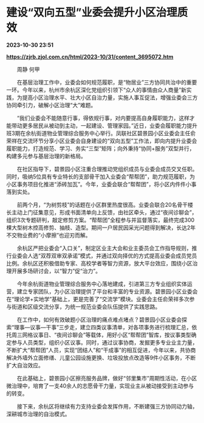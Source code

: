 # 建设“双向五型”业委会提升小区治理质效

**2023-10-30 23:51**

**https://zjrb.zjol.com.cn/html/2023-10/31/content_3695072.htm**

　　周静 何甲

　　在基层治理工作中，业委会如何规范履职，是“物居业”三方协同共治中的重要一环。今年以来，杭州市余杭区深化党组织引领下“众人的事情由众人商量”新实践，为提高小区治理水平、壮大小区自治力量，实施人事互促法，增强业委会三方协同牵引力，破解小区治理“大”难题。

　　“我们业委会不能随意行事，得依规行事，对内要提高自身履职能力，这样才能带动更多居民从被动到主动，一起建设、管理家园。”近日，业委会履职能力提升班3期在余杭街道物业管理综合服务中心举行。凤联社区碧景园小区业委会主任俞荣祥在交流环节分享小区业委会自身建设的“双向五型”工作法，即向内提升业委会履职能力，打造规范、学习、务实“三型”矩阵；向外秉持“协同+服务”双型并行，构建多元参与基层治理的新格局。

　　在社区指导下，碧景园小区注重合理推动党组织成员与业委会成员交叉任职。同时，吸纳5位具有专业特长的支部骨干加入业委会“帮帮团”，助力规范履职，为小区事务项目化推进“添砖加瓦”。今年，业委会联合“帮帮团”，将小区内件件小事落到实处。

　　前两个月，“为树剪枝”的话题在小区群里热度很高。业委会联合20名骨干楼长主动上门征集意见，形成书面清单向上反馈，由社区牵头，通过“夜间诊聊会”，组织3次专题研判，敲定修剪方案。“帮帮团”全程参与并监督落实，最终完成300棵大型树木控高修剪、抽枝、造型。期间一户居民因采光问题得到解决，长达2年不交物业费的“小摩擦”也迎刃而解。

　　余杭区严把业委会“入口关”，制定区业主大会和业主委员会工作指导规则，推行业委会人选“双荐双审双承诺”模式，并通过双向择优的方式提高业委会成员党员比例。余杭区还积极借助专家、高校学者等智力资源，放大平台效应，围绕小区治理开展多场研讨会，以“智力”促“治力”。

　　今年余杭街道物业管理综合服务中心落地建成，引进第三方专业组织实体运营，建立专家团队，为小区治理提供了平台和丰富的专业资源。碧景园小区业委会在“理论学+实地学”基础上，更是完善了“交流学”模块。业委会主任俞荣祥多次参与街道和区级交流分享，为统一规范业委会队伍提供了实践思路。

　　在工作中，如何有效破题小区治理的痛点难点堵点？碧景园小区业委会探索“理事—议事—干事”三步走，建立四类议事清单，对各项事务进行梳理汇总，依托周三网格议事日、“夜间诊聊会”等载体，用好小区“帮帮团”智库，按议事类型确定参与人员类型，组织小区议事。同时，通过议事协商，发掘更多专业业主力量，不断扩大“帮帮团”人员，实现“团结人”和“干成事”的相互促进，今年以来，共协商解决外墙外立面修缮、儿童公园设施更换、垃圾投放点改造等9件小区事务，不断扩大自治效应。

　　在此基础上，碧景园小区擦亮服务品牌，做好“邻里集市”周期性活动，在小区微治理中，培育了一支40余人的志愿骨干力量，实现业主从被动接受到主动参与的转变。

　　接下来，余杭区将继续有力支持业委会发挥作用，不断建强三方协同动力轴，深耕城市治理的自治模式。